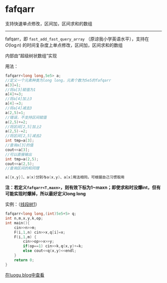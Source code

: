 # fafqarr
支持快速单点修改，区间加，区间求和的数组

------

fafqarr，即 ``fast_add_fast_query_array`` （原谅我小学英语水平），支持在 $O(\log n)$ 的时间复杂度上单点修改，区间加，区间求和的数组

内部由“超级树状数组”实现

用法：

```cpp
fafqarr<long long,5e5> a;
//定义一个元素种类为long long，元素个数为5e5的fafqarr
a[3]=1;
//将a[3]赋值为1
a[4]+=3;
//将a[4]加上3
a[4]-=3;
//将a[4]减去3
a(2,5)=1;
//错误，不支持区间赋值
a(2,5)+=2;
//将区间[2,5]加上2
a(2,5)-=2;
//将区间[2,5]减去2
int tmp=a[3];
//查询a[3]的值
cout<<a[3];
//可以直接输出
int tmp=a(2,5);
cout<<a(2,5);
//查询区间的和同理

a[{x,y}]、a(x)分别与a(x,y)、a[x]用法相同，可根据自己习惯取用
```

**注：若定义``fafqarr<T,maxn>``，则有效下标为1~maxn；即使求和时没爆int，但有可能实现时爆掉，所以最好定义long long**

实例：（[线段树1](https://www.luogu.com.cn/problem/P3372)）

```cpp
fafqarr<long long,(int)5e5+5> q;
int n,m,x,y,k,op;
int main(){
    cin>>n>>m;
    F(i,1,n) cin>>x,q[i]=x;
    F(i,1,m) {
        cin>>op>>x>>y;
        if(op==1) cin>>k,q(x,y)+=k;
        else cout<<q(x,y)<<endl;
    }
    return 0;
}
```

[在luogu blog中查看](https://konyakest.blog.luogu.org/fafqarr)
